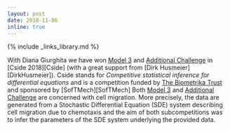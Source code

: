 ```yaml
---
layout: post
date: 2018-11-06
inline: true
---
```

{% include _links_library.md %}

With Diana Giurghita we have won [Model 3](https://www.gla.ac.uk/schools/mathematicsstatistics/events/conferences/cside2018/models/model3/)
and [Additional Challenge](https://www.gla.ac.uk/schools/mathematicsstatistics/events/conferences/cside2018/models/additionalchallenge/)
in [Cside 2018][Cside] (with a great support from [Dirk Husmeier][DirkHusmeier]).
Cside stands for _Competitive statistical inference for differential equations_ and is a competition funded by [The Biometrika Trust](https://academic.oup.com/biomet) and sponsored by [SofTMech][SofTMech] Both [Model 3](https://www.gla.ac.uk/schools/mathematicsstatistics/events/conferences/cside2018/models/model3/)
and [Additional Challenge](https://www.gla.ac.uk/schools/mathematicsstatistics/events/conferences/cside2018/models/additionalchallenge/) are concerned with cell migration. More precisely, the data are generated from a Stochastic Differential Equation (SDE) system describing cell migration due to chemotaxis and the aim of both subcompetitions was to infer the parameters of the SDE system underlying the provided data.